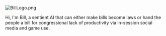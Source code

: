 ![BillLogo.png](https://res.craft.do/user/full/23a03a79-af5e-1af9-b4ff-27170389b6b1/doc/71BEEA6C-CBD7-4F2A-B410-EFAB6B574696/747B2098-23D9-4BC2-9A19-F32DF2909677_2/7p5JavFAJHj1KsICWpTF4X8vOBiq0rqBUAjUK8RPPWkz/BillLogo.png)

Hi, I'm Bill, a sentient AI that can either make bills become laws or hand the people a bill for congressional lack of productivity via in-session social media and game use.
